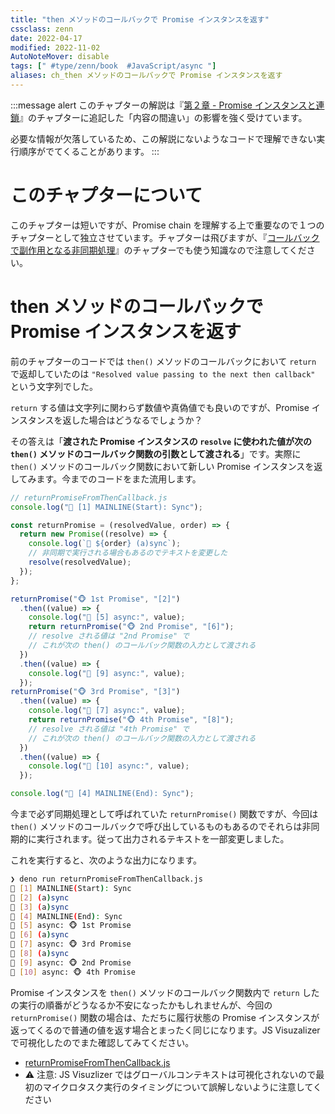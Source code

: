 ```yaml
---
title: "then メソッドのコールバックで Promise インスタンスを返す"
cssclass: zenn
date: 2022-04-17
modified: 2022-11-02
AutoNoteMover: disable
tags: [" #type/zenn/book  #JavaScript/async "]
aliases: ch_then メソッドのコールバックで Promise インスタンスを返す
---
```


:::message alert
このチャプターの解説は『[第２章 - Promise インスタンスと連鎖](sec-02-epasync)』のチャプターに追記した「内容の間違い」の影響を強く受けています。

必要な情報が欠落しているため、この解説にないようなコードで理解できない実行順序がでてくることがあります。
:::

# このチャプターについて

このチャプターは短いですが、Promise chain を理解する上で重要なので１つのチャプターとして独立させています。チャプターは飛びますが、『[コールバックで副作用となる非同期処理](10-epasync-dont-use-side-effect)』のチャプターでも使う知識なので注意してください。

# then メソッドのコールバックで Promise インスタンスを返す

前のチャプターのコードでは `then()` メソッドのコールバックにおいて `return` で返却していたのは `"Resolved value passing to the next then callback"` という文字列でした。

`return` する値は文字列に関わらず数値や真偽値でも良いのですが、Promise インスタンスを返した場合はどうなるでしょうか？

その答えは「**渡された Promise インスタンスの `resolve` に使われた値が次の `then()` メソッドのコールバック関数の引数として渡される**」です。実際に `then()` メソッドのコールバック関数において新しい Promise インスタンスを返してみます。今までのコードをまた流用します。

```js
// returnPromiseFromThenCallback.js
console.log("🦖 [1] MAINLINE(Start): Sync");

const returnPromise = (resolvedValue, order) => {
  return new Promise((resolve) => {
    console.log(`👻 ${order} (a)sync`);
    // 非同期で実行される場合もあるのでテキストを変更した
    resolve(resolvedValue);
  });
};

returnPromise("🐵 1st Promise", "[2]")
  .then((value) => {
    console.log("👦 [5] async:", value);
    return returnPromise("🐵 2nd Promise", "[6]");
    // resolve される値は "2nd Promise" で
    // これが次の then() のコールバック関数の入力として渡される
  })
  .then((value) => {
    console.log("👦 [9] async:", value);
  });
returnPromise("🐵 3rd Promise", "[3]")
  .then((value) => {
    console.log("👦 [7] async:", value);
    return returnPromise("🐵 4th Promise", "[8]");
    // resolve される値は "4th Promise" で
    // これが次の then() のコールバック関数の入力として渡される
  })
  .then((value) => {
    console.log("👦 [10] async:", value);
  });

console.log("🦖 [4] MAINLINE(End): Sync");
```

今まで必ず同期処理として呼ばれていた `returnPromise()` 関数ですが、今回は `then()` メソッドのコールバックで呼び出しているものもあるのでそれらは非同期的に実行されます。従って出力されるテキストを一部変更しました。

これを実行すると、次のような出力になります。

```sh
❯ deno run returnPromiseFromThenCallback.js
🦖 [1] MAINLINE(Start): Sync
👻 [2] (a)sync
👻 [3] (a)sync
🦖 [4] MAINLINE(End): Sync
👦 [5] async: 🐵 1st Promise
👻 [6] (a)sync
👦 [7] async: 🐵 3rd Promise
👻 [8] (a)sync
👦 [9] async: 🐵 2nd Promise
👦 [10] async: 🐵 4th Promise
```

Promise インスタンスを `then()` メソッドのコールバック関数内で `return` したの実行の順番がどうなるか不安になったかもしれませんが、今回の `returnPromise()` 関数の場合は、ただちに履行状態の Promise インスタンスが返ってくるので普通の値を返す場合とまったく同じになります。JS Visuzalizer で可視化したのでまた確認してみてください。

- [returnPromiseFromThenCallback.js](https://www.jsv9000.app/?code=Ly8gcmV0dXJuUHJvbWlzZUZyb21UaGVuQ2FsbGJhY2suanMKY29uc29sZS5sb2coIlsxXSBNQUlOTElORShTdGFydCk6IHN5bmMiKTsKCmNvbnN0IHJldHVyblByb21pc2UgPSAocmVzb2x2ZWRWYWx1ZSwgb3JkZXIpID0%2BIHsKICByZXR1cm4gbmV3IFByb21pc2UoKHJlc29sdmUpID0%2BIHsKICAgIGNvbnNvbGUubG9nKGAke29yZGVyfSAoYSlzeW5jYCk7CiAgICByZXNvbHZlKHJlc29sdmVkVmFsdWUpOwogIH0pOwp9OwoKcmV0dXJuUHJvbWlzZSgiMXN0IFByb21pc2UiLCAiWzJdIikKICAudGhlbigodmFsdWUpID0%2BIHsKICAgIGNvbnNvbGUubG9nKCJbNV0gYXN5bmM6IiwgdmFsdWUpOwogICAgcmV0dXJuIHJldHVyblByb21pc2UoIjJuZCBQcm9taXNlIiwgIls2XSIpOwogIH0pCiAgLnRoZW4oKHZhbHVlKSA9PiB7CiAgICBjb25zb2xlLmxvZygiWzldIGFzeW5jOiIsIHZhbHVlKTsKICB9KTsKcmV0dXJuUHJvbWlzZSgiM3JkIFByb21pc2UiLCAiWzNdIikKICAudGhlbigodmFsdWUpID0%2BIHsKICAgIGNvbnNvbGUubG9nKCJbN10gYXN5bmM6IiwgdmFsdWUpOwogICAgcmV0dXJuIHJldHVyblByb21pc2UoIjR0aCBQcm9taXNlIiwgIls4XSIpOwogIH0pCiAgLnRoZW4oKHZhbHVlKSA9PiB7CiAgICBjb25zb2xlLmxvZygiWzEwXSBhc3luYzoiLCB2YWx1ZSk7CiAgfSk7Cgpjb25zb2xlLmxvZygiWzRdIE1BSU5MSU5FKEVuZCk6IHN5bmMiKTsK)
- ⚠️ 注意: JS Visuzlizer ではグローバルコンテキストは可視化されないので最初のマイクロタスク実行のタイミングについて誤解しないように注意してください
